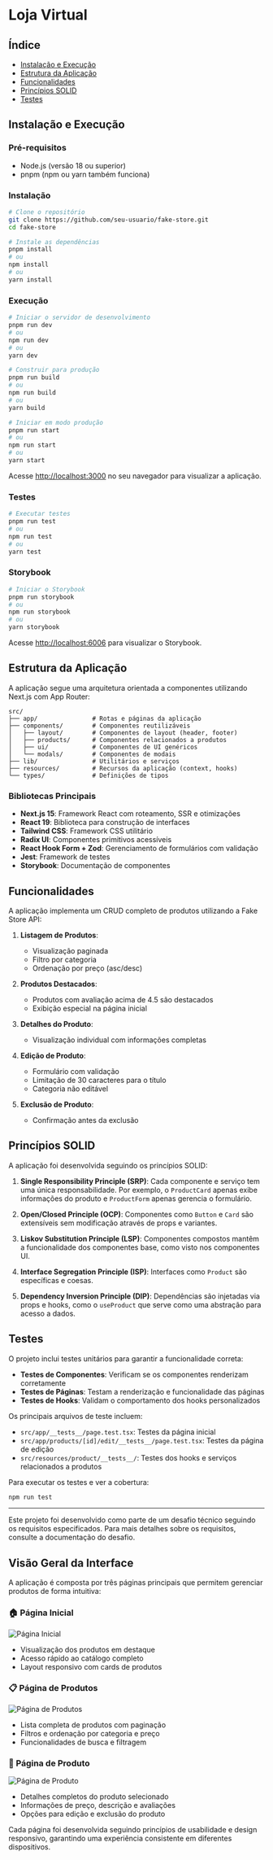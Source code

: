 # Loja Virtual

## Índice

- [Instalação e Execução](#instalação-e-execução)
- [Estrutura da Aplicação](#estrutura-da-aplicação)
- [Funcionalidades](#funcionalidades)
- [Princípios SOLID](#princípios-solid)
- [Testes](#testes)

## Instalação e Execução

### Pré-requisitos

- Node.js (versão 18 ou superior)
- pnpm (npm ou yarn também funciona)

### Instalação

```bash
# Clone o repositório
git clone https://github.com/seu-usuario/fake-store.git
cd fake-store

# Instale as dependências
pnpm install
# ou
npm install
# ou
yarn install
```

### Execução

```bash
# Iniciar o servidor de desenvolvimento
pnpm run dev
# ou
npm run dev
# ou
yarn dev

# Construir para produção
pnpm run build
# ou
npm run build
# ou
yarn build

# Iniciar em modo produção
pnpm run start
# ou
npm run start
# ou
yarn start
```

Acesse [http://localhost:3000](http://localhost:3000) no seu navegador para visualizar a aplicação.

### Testes

```bash
# Executar testes
pnpm run test
# ou
npm run test
# ou
yarn test
```

### Storybook

```bash
# Iniciar o Storybook
pnpm run storybook
# ou
npm run storybook
# ou
yarn storybook
```

Acesse [http://localhost:6006](http://localhost:6006) para visualizar o Storybook.

## Estrutura da Aplicação

A aplicação segue uma arquitetura orientada a componentes utilizando Next.js com App Router:

```
src/
├── app/               # Rotas e páginas da aplicação
├── components/        # Componentes reutilizáveis
│   ├── layout/        # Componentes de layout (header, footer)
│   ├── products/      # Componentes relacionados a produtos
│   ├── ui/            # Componentes de UI genéricos
│   └── modals/        # Componentes de modais
├── lib/               # Utilitários e serviços
├── resources/         # Recursos da aplicação (context, hooks)
└── types/             # Definições de tipos
```

### Bibliotecas Principais

- **Next.js 15**: Framework React com roteamento, SSR e otimizações
- **React 19**: Biblioteca para construção de interfaces
- **Tailwind CSS**: Framework CSS utilitário
- **Radix UI**: Componentes primitivos acessíveis
- **React Hook Form + Zod**: Gerenciamento de formulários com validação
- **Jest**: Framework de testes
- **Storybook**: Documentação de componentes

## Funcionalidades

A aplicação implementa um CRUD completo de produtos utilizando a Fake Store API:

1. **Listagem de Produtos**:

   - Visualização paginada
   - Filtro por categoria
   - Ordenação por preço (asc/desc)

2. **Produtos Destacados**:

   - Produtos com avaliação acima de 4.5 são destacados
   - Exibição especial na página inicial

3. **Detalhes do Produto**:

   - Visualização individual com informações completas

4. **Edição de Produto**:

   - Formulário com validação
   - Limitação de 30 caracteres para o título
   - Categoria não editável

5. **Exclusão de Produto**:
   - Confirmação antes da exclusão

## Princípios SOLID

A aplicação foi desenvolvida seguindo os princípios SOLID:

1. **Single Responsibility Principle (SRP)**: Cada componente e serviço tem uma única responsabilidade. Por exemplo, o `ProductCard` apenas exibe informações do produto e `ProductForm` apenas gerencia o formulário.

2. **Open/Closed Principle (OCP)**: Componentes como `Button` e `Card` são extensíveis sem modificação através de props e variantes.

3. **Liskov Substitution Principle (LSP)**: Componentes compostos mantêm a funcionalidade dos componentes base, como visto nos componentes UI.

4. **Interface Segregation Principle (ISP)**: Interfaces como `Product` são específicas e coesas.

5. **Dependency Inversion Principle (DIP)**: Dependências são injetadas via props e hooks, como o `useProduct` que serve como uma abstração para acesso a dados.

## Testes

O projeto inclui testes unitários para garantir a funcionalidade correta:

- **Testes de Componentes**: Verificam se os componentes renderizam corretamente
- **Testes de Páginas**: Testam a renderização e funcionalidade das páginas
- **Testes de Hooks**: Validam o comportamento dos hooks personalizados

Os principais arquivos de teste incluem:

- `src/app/__tests__/page.test.tsx`: Testes da página inicial
- `src/app/products/[id]/edit/__tests__/page.test.tsx`: Testes da página de edição
- `src/resources/product/__tests__/`: Testes dos hooks e serviços relacionados a produtos

Para executar os testes e ver a cobertura:

```bash
npm run test
```

---

Este projeto foi desenvolvido como parte de um desafio técnico seguindo os requisitos especificados. Para mais detalhes sobre os requisitos, consulte a documentação do desafio.

## Visão Geral da Interface

A aplicação é composta por três páginas principais que permitem gerenciar produtos de forma intuitiva:

### 🏠 Página Inicial

![Página Inicial](./docs/images/home-page.png)

- Visualização dos produtos em destaque
- Acesso rápido ao catálogo completo
- Layout responsivo com cards de produtos

### 📋 Página de Produtos

![Página de Produtos](./docs/images/products-page.png)

- Lista completa de produtos com paginação
- Filtros e ordenação por categoria e preço
- Funcionalidades de busca e filtragem

### 📝 Página de Produto

![Página de Produto](./docs/images/product-page.png)

- Detalhes completos do produto selecionado
- Informações de preço, descrição e avaliações
- Opções para edição e exclusão do produto

Cada página foi desenvolvida seguindo princípios de usabilidade e design responsivo, garantindo uma experiência consistente em diferentes dispositivos.

